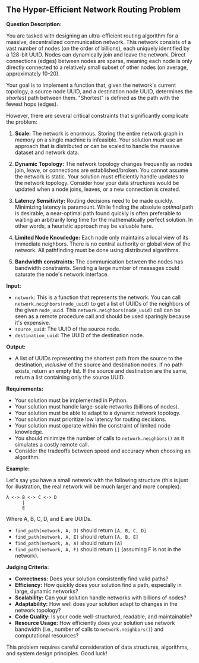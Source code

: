 ## The Hyper-Efficient Network Routing Problem

**Question Description:**

You are tasked with designing an ultra-efficient routing algorithm for a massive, decentralized communication network. This network consists of a vast number of nodes (on the order of billions), each uniquely identified by a 128-bit UUID. Nodes can dynamically join and leave the network. Direct connections (edges) between nodes are sparse, meaning each node is only directly connected to a relatively small subset of other nodes (on average, approximately 10-20).

Your goal is to implement a function that, given the network's current topology, a source node UUID, and a destination node UUID, determines the *shortest* path between them. "Shortest" is defined as the path with the fewest hops (edges).

However, there are several critical constraints that significantly complicate the problem:

1.  **Scale:** The network is enormous. Storing the entire network graph in memory on a single machine is infeasible. Your solution *must* use an approach that is distributed or can be scaled to handle the massive dataset and network data.

2.  **Dynamic Topology:** The network topology changes frequently as nodes join, leave, or connections are established/broken.  You cannot assume the network is static. Your solution must efficiently handle updates to the network topology. Consider how your data structures would be updated when a node joins, leaves, or a new connection is created.

3.  **Latency Sensitivity:**  Routing decisions need to be made quickly.  Minimizing latency is paramount.  While finding the absolute *optimal* path is desirable, a near-optimal path found quickly is often preferable to waiting an arbitrarily long time for the mathematically perfect solution.  In other words, a heuristic approach may be valuable here.

4.  **Limited Node Knowledge:** Each node only maintains a local view of its immediate neighbors. There is no central authority or global view of the network. All pathfinding must be done using distributed algorithms.

5. **Bandwidth constraints:** The communication between the nodes has bandwidth constraints. Sending a large number of messages could saturate the node's network interface.

**Input:**

*   `network`: This is a function that represents the network. You can call `network.neighbors(node_uuid)` to get a list of UUIDs of the neighbors of the given `node_uuid`. This `network.neighbors(node_uuid)` call can be seen as a remote procedure call and should be used sparingly because it's expensive.
*   `source_uuid`: The UUID of the source node.
*   `destination_uuid`: The UUID of the destination node.

**Output:**

*   A list of UUIDs representing the shortest path from the source to the destination, *inclusive* of the source and destination nodes. If no path exists, return an empty list.  If the source and destination are the same, return a list containing only the source UUID.

**Requirements:**

*   Your solution must be implemented in Python.
*   Your solution must handle large-scale networks (billions of nodes).
*   Your solution must be able to adapt to a dynamic network topology.
*   Your solution must prioritize low latency for routing decisions.
*   Your solution must operate within the constraint of limited node knowledge.
*   You should minimize the number of calls to `network.neighbors()` as it simulates a costly remote call.
*   Consider the tradeoffs between speed and accuracy when choosing an algorithm.

**Example:**

Let's say you have a small network with the following structure (this is just for illustration, the real network will be much larger and more complex):

```
A <-> B <-> C <-> D
      |
      E
```

Where A, B, C, D, and E are UUIDs.

*   `find_path(network, A, D)` should return `[A, B, C, D]`
*   `find_path(network, A, E)` should return `[A, B, E]`
*   `find_path(network, A, A)` should return `[A]`
*   `find_path(network, A, F)` should return `[]` (assuming F is not in the network).

**Judging Criteria:**

*   **Correctness:** Does your solution consistently find valid paths?
*   **Efficiency:** How quickly does your solution find a path, especially in large, dynamic networks?
*   **Scalability:** Can your solution handle networks with billions of nodes?
*   **Adaptability:** How well does your solution adapt to changes in the network topology?
*   **Code Quality:** Is your code well-structured, readable, and maintainable?
*   **Resource Usage:** How efficiently does your solution use network bandwidth (i.e., number of calls to `network.neighbors()`) and computational resources?

This problem requires careful consideration of data structures, algorithms, and system design principles. Good luck!
